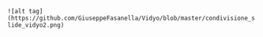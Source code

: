 
`![alt tag](https://github.com/GiuseppeFasanella/Vidyo/blob/master/condivisione_slide_vidyo2.png)`

